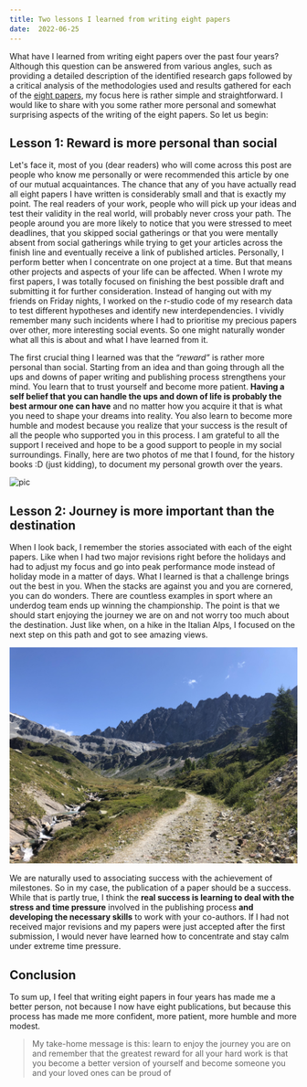 ```yaml
---
title: Two lessons I learned from writing eight papers
date:  2022-06-25
---
```

What have I learned from writing eight papers over the past four years? Although this question can be answered from various angles, such as providing a detailed description of the identified research gaps followed by a critical analysis of the methodologies used and results gathered for each of the [eight papers](https://scholar.google.com/citations?user=XRylvckAAAAJ&hl=en&authuser=2), my focus here is rather simple and straightforward. I would like to share with you some rather more personal and somewhat surprising aspects of the writing of the eight papers. So let us begin:

## Lesson 1: Reward is more personal than social

Let's face it, most of you (dear readers) who will come across this post are people who know me personally or were recommended this article by one of our mutual acquaintances. The chance that any of you have actually read all eight papers I have written is considerably small and that is exactly my point. The real readers of your work, people who will pick up your ideas and test their validity in the real world, will probably never cross your path. The people around you are more likely to notice that you were stressed to meet deadlines, that you skipped social gatherings or that you were mentally absent from social gatherings while trying to get your articles across the finish line and eventually receive a link of published articles. Personally, I perform better when I concentrate on one project at a time. But that means other projects and aspects of your life can be affected. When I wrote my first papers, I was totally focused on finishing the best possible draft and submitting it for further consideration. Instead of hanging out with my friends on Friday nights, I worked on the r-studio code of my research data to test different hypotheses and identify new interdependencies. I vividly remember many such incidents where I had to prioritise my precious papers over other, more interesting social events.  So one might naturally wonder what all this is about and what I have learned from it.

The first crucial thing I learned was that the *“reward”* is rather more personal than social. Starting from an idea and than going through all the ups and downs of paper writing and publishing process strengthens your mind. You learn that to trust yourself and become more patient. **Having a self belief that you can handle the ups and down of life is probably the best armour one can have** and no matter how you acquire it that is what you need to shape your dreams into reality. You also learn to become more humble and modest because you realize that your success is the result of all the people who supported you in this process. I am grateful to all the support I received and hope to be a good support to people in my social surroundings. Finally, here are two photos of me that I found, for the history books :D (just kidding), to document my personal growth over the years.

![pic](fp2.png)

## Lesson 2: Journey is more important than the destination

When I look back, I remember the stories associated with each of the eight papers. Like when I had two major revisions right before the holidays and had to adjust my focus and go into peak performance mode instead of holiday mode in a matter of days. What I learned is that a challenge brings out the best in you. When the stacks are against you and you are cornered, you can do wonders. There are countless examples in sport where an underdog team ends up winning the championship. The point is that we should start enjoying the journey we are on and not worry too much about the destination. Just like when, on a hike in the Italian Alps, I focused on the next step on this path and got to see amazing views.

![pic](fp1.jpg)

We are naturally used to associating success with the achievement of milestones. So in my case, the publication of a paper should be a success. While that is partly true, I think the **real success is learning to deal with the stress and time pressure** involved in the publishing process **and developing the necessary skills** to work with your co-authors. If I had not received major revisions and my papers were just accepted after the first submission, I would never have learned how to concentrate and stay calm under extreme time pressure.

## Conclusion

To sum up, I feel that writing eight papers in four years has made me a better person, not because I now have eight publications, but because this process has made me more confident, more patient, more humble and more modest. 
> My take-home message is this: learn to enjoy the journey you are on and remember that the greatest reward for all your hard work is that you become a better version of yourself and become someone you and your loved ones can be proud of
